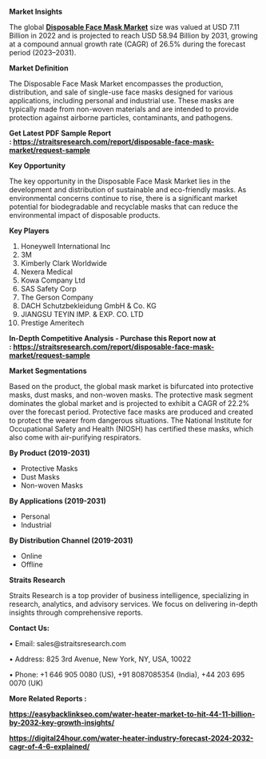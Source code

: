 <p><strong>Market Insights</strong></p>
<p>The global&nbsp;<strong><a href="https://straitsresearch.com/report/disposable-face-mask-market">Disposable Face Mask Market</a></strong> size was valued at USD 7.11 Billion in 2022 and is projected to reach USD 58.94 Billion by 2031, growing at a compound annual growth rate (CAGR) of 26.5% during the forecast period (2023&ndash;2031).</p>
<p><strong>Market Definition</strong></p>
<p>The Disposable Face Mask Market encompasses the production, distribution, and sale of single-use face masks designed for various applications, including personal and industrial use. These masks are typically made from non-woven materials and are intended to provide protection against airborne particles, contaminants, and pathogens.</p>
<p><strong>Get Latest PDF Sample Report :&nbsp;<a href="https://straitsresearch.com/report/disposable-face-mask-market/request-sample">https://straitsresearch.com/report/disposable-face-mask-market/request-sample</a>&nbsp;</strong></p>
<p><strong>Key Opportunity</strong></p>
<p>The key opportunity in the Disposable Face Mask Market lies in the development and distribution of sustainable and eco-friendly masks. As environmental concerns continue to rise, there is a significant market potential for biodegradable and recyclable masks that can reduce the environmental impact of disposable products.</p>
<p><strong>Key Players</strong></p>
<ol>
<li>Honeywell International Inc</li>
<li>3M</li>
<li>Kimberly Clark Worldwide</li>
<li>Nexera Medical</li>
<li>Kowa Company Ltd</li>
<li>SAS Safety Corp</li>
<li>The Gerson Company</li>
<li>DACH Schutzbekleidung GmbH &amp; Co. KG</li>
<li>JIANGSU TEYIN IMP. &amp; EXP. CO.&nbsp;LTD</li>
<li>Prestige Ameritech</li>
</ol>
<p><strong>In-Depth Competitive Analysis - Purchase this Report now at :&nbsp;<a href="https://straitsresearch.com/report/disposable-face-mask-market/request-sample">https://straitsresearch.com/report/disposable-face-mask-market/request-sample</a>&nbsp;</strong></p>
<p><strong>Market Segmentations</strong></p>
<p>Based on the product, the global mask market is bifurcated into protective masks, dust masks, and non-woven masks. The protective mask segment dominates the global market and is projected to exhibit a CAGR of 22.2% over the forecast period. Protective face masks are produced and created to protect the wearer from dangerous situations. The National Institute for Occupational Safety and Health (NIOSH) has certified these masks, which also come with air-purifying respirators.</p>
<div>
<p><strong>By Product (2019-2031)</strong></p>
<ul>
<li>Protective Masks</li>
<li>Dust Masks</li>
<li>Non-woven Masks</li>
</ul>
<p><strong>By Applications (2019-2031)</strong></p>
<ul>
<li>Personal</li>
<li>Industrial</li>
</ul>
<p><strong>By Distribution Channel (2019-2031)</strong></p>
<ul>
<li>Online</li>
<li>Offline</li>
</ul>
</div>
<p><strong>Straits Research</strong></p>
<p>Straits Research is a top provider of business intelligence, specializing in research, analytics, and advisory services. We focus on delivering in-depth insights through comprehensive reports.</p>
<p><strong>Contact Us:</strong></p>
<p>&bull; Email: sales@straitsresearch.com</p>
<p>&bull; Address: 825 3rd Avenue, New York, NY, USA, 10022</p>
<p>&bull; Phone: +1 646 905 0080 (US), +91 8087085354 (India), +44 203 695 0070 (UK)</p>
<p><strong>More Related Reports :</strong></p>
<p><strong><a href="https://easybacklinkseo.com/water-heater-market-to-hit-44-11-billion-by-2032-key-growth-insights/">https://easybacklinkseo.com/water-heater-market-to-hit-44-11-billion-by-2032-key-growth-insights/</a></strong></p>
<p><strong><a href="https://digital24hour.com/water-heater-industry-forecast-2024-2032-cagr-of-4-6-explained/">https://digital24hour.com/water-heater-industry-forecast-2024-2032-cagr-of-4-6-explained/</a><br /></strong></p>
